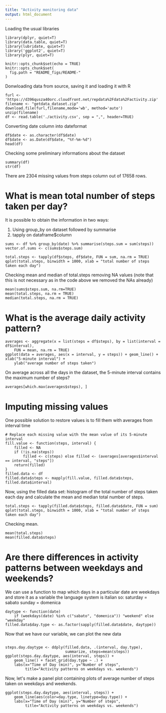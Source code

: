 ```yaml
---
title: "Activity monitoring data"
output: html_document
---
```

Loading the usual libraries

```{r load, include=FALSE}
library(dplyr, quiet=T)
library(data.table, quiet=T)
library(lubridate, quiet=T)
library('ggplot2', quiet=T)
library(plyr, quiet=T) 
```

```{r setup, include=FALSE}
knitr::opts_chunk$set(echo = TRUE)
knitr::opts_chunk$set(
  fig.path = "README_figs/README-"
)
```

Donwloading data from source, saving it and loading it with R
```{r }
furl <- 'https://d396qusza40orc.cloudfront.net/repdata%2Fdata%2Factivity.zip'
filename <- "getdata_dataset.zip"
download.file(furl,filename,mode='wb', method='auto')
unzip(filename) 
df <- read.table('./activity.csv', sep = ",", header=TRUE)

```

Converting date column into dateformat
```{r }
df$date <- as.character(df$date)
df$date <- as.Date(df$date, "%Y-%m-%d")
head(df)
```

Checking some preliminary informations about the dataset
```{r }
summary(df)
str(df)
```
There are 2304 missing values from steps column out of 17658 rows.


# What is mean total number of steps taken per day?

It is possible to obtain the information in two ways:
1) Using group_by on dataset followed by summarise
2) tapply on dataframe$column
```{r}
sums <- df %>% group_by(date) %>% summarise(steps.sum = sum(steps))
vector.of.sums <- c(sums$steps.sum)

total.steps <- tapply(df$steps, df$date, FUN = sum, na.rm = TRUE)
qplot(total.steps, binwidth = 1000, xlab = "total number of steps taken each day")
```

Checking mean and median of total.steps removing NA values (note that this is not necessary as in the code above we removed the NAs already)
```{r}
mean(sums$steps.sum, na.rm=TRUE)
mean(total.steps, na.rm = TRUE)
median(total.steps, na.rm = TRUE)
```

# What is the average daily activity pattern?
```{r}
averages <- aggregate(x = list(steps = df$steps), by = list(interval = df$interval), 
    FUN = mean, na.rm = TRUE)
ggplot(data = averages, aes(x = interval, y = steps)) + geom_line() + xlab("5-minute interval") + 
    ylab("average number of steps taken")
```

On average across all the days in the dataset, the 5-minute interval contains the maximum number of steps?

```{r}
averages[which.max(averages$steps), ]
```

# Imputing missing values

One possible solution to restore values is to fill them with averages from interval time

```{r}
# Replace each missing value with the mean value of its 5-minute interval
fill.value <- function(steps, interval) {
    filled <- NA
    if (!is.na(steps)) 
        filled <- c(steps) else filled <- (averages[averages$interval == interval, "steps"])
    return(filled)
}
filled.data <- df
filled.data$steps <- mapply(fill.value, filled.data$steps, filled.data$interval)
```

Now, using the filled data set: histogram of the total number of steps taken each day and calculate the mean and median total number of steps.


```{r}
total.steps <- tapply(filled.data$steps, filled.data$date, FUN = sum)
qplot(total.steps, binwidth = 1000, xlab = "total number of steps taken each day")
```

Checking mean.
```{r df}
mean(total.steps)
mean(filled.data$steps)

```

# Are there differences in activity patterns between weekdays and weekends?

We can use a function to map which days in a particular date are weekdays and store it as a variable
the language system is italian so:
saturday = sabato
sunday = domenica
```{r}
daytype <- function(date) 
    if (weekdays(date) %in% c("sabato", "domenica")) "weekend" else "weekday"
filled.data$day.type <- as.factor(sapply(filled.data$date, daytype))

```

Now that we have our variable, we can plot the new data

```{r}

steps.day.daytype <- ddply(filled.data, .(interval, day.type),
                           summarize, steps=mean(steps))
ggplot(steps.day.daytype, aes(interval, steps)) + 
    geom_line() + facet_grid(day.type ~ .) +
    labs(x="Time of Day (min)", y="Number of steps",
         title="Activity patterns on weekdays vs. weekends")
```
         
         
Now, let's make a panel plot containing plots of average number of steps taken on weekdays and weekends.
```{r}
ggplot(steps.day.daytype, aes(interval, steps)) + 
    geom_line(aes(color=day.type, linetype=day.type)) +
    labs(x="Time of Day (min)", y="Number of steps",
         title="Activity patterns on weekdays vs. weekends")
```
